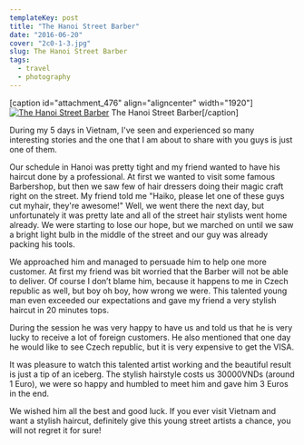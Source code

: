 ```yaml
---
templateKey: post
title: "The Hanoi Street Barber"
date: "2016-06-20"
cover: "2c0-1-3.jpg"
slug: The Hanoi Street Barber
tags:
  - travel
  - photography
---
```


\[caption id="attachment\_476" align="aligncenter" width="1920"\][![The Hanoi Street Barber](images/2c0-1-3.jpg)](http://haihanguyen.eu/wp-content/uploads/2016/06/2c0-1-3.jpg) The Hanoi Street Barber\[/caption\]

During my 5 days in Vietnam, I've seen and experienced so many interesting stories and the one that I am about to share with you guys is just one of them.

Our schedule in Hanoi was pretty tight and my friend wanted to have his haircut done by a professional. At first we wanted to visit some famous Barbershop, but then we saw few of hair dressers doing their magic craft right on the street. My friend told me "Haiko, please let one of these guys cut myhair, they're awesome!" Well, we went there the next day, but unfortunately it was pretty late and all of the street hair stylists went home already. We were starting to lose our hope, but we marched on until we saw a bright light bulb in the middle of the street and our guy was already packing his tools.

We approached him and managed to persuade him to help one more customer. At first my friend was bit worried that the Barber will not be able to deliver. Of course I don’t blame him, because it happens to me in Czech republic as well, but boy oh boy, how wrong we were. This talented young man even exceeded our expectations and gave my friend a very stylish haircut in 20 minutes tops.

During the session he was very happy to have us and told us that he is very lucky to receive a lot of foreign customers. He also mentioned that one day he would like to see Czech republic, but it is very expensive to get the VISA.

It was pleasure to watch this talented artist working and the beautiful result is just a tip of an iceberg. The stylish hairstyle costs us 30000VNDs (around 1 Euro), we were so happy and humbled to meet him and gave him 3 Euros in the end.

We wished him all the best and good luck. If you ever visit Vietnam and want a stylish haircut, definitely give this young street artists a chance, you will not regret it for sure!
